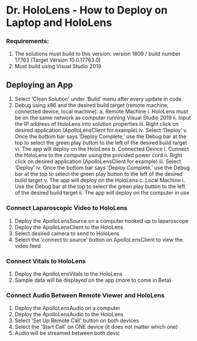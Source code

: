 # Dr. HoloLens - How to Deploy on Laptop and HoloLens
### Requirements:
1. The solutions must build to this version: version 1809 / build number 17763
(Target Version 10.0.17763.0)
2. Must build using Visual Studio 2019

## Deploying an App
1.	Select ‘Clean Solution’ under ‘Build’ menu after every update in code.
2.	Debug using x86 and the desired build target (remote machine, connected device, local machine).
a.	Remote Machine
i.	HoloLens must be on the same network as computer running Visual Studio 2019
ii.	Input the IP address of HoloLens into solution properties
iii.	Right click on desired application (ApolloLensClient for example)
iv.	Select ‘Deploy’
v.	Once the bottom bar says ‘Deploy Complete,’ use the Debug bar at the top to select the green play button to the left of the desired build target
vi.	The app will deploy on the HoloLens
b.	Connected Device
i.	Connect the HoloLens to the computer using the provided power cord
ii.	Right click on desired application (ApolloLensClient for example)
iii.	Select ‘Deploy’
iv.	Once the bottom bar says ‘Deploy Complete,’ use the Debug bar at the top to select the green play button to the left of the desired build target
v.	The app will deploy on the HoloLens
c.	Local Machine
i.	Use the Debug bar at the top to select the green play button to the left of the desired build target
ii.	The app will deploy on the computer in use

### Connect Laparoscopic Video to HoloLens
1. Deploy the ApolloLensSource on a computer hooked up to laparoscope
2. Deploy the ApolloLensClient to the HoloLens
3. Select desired camera to send to HoloLens
4. Select the 'connect to source' button on ApolloLensClient to view the video feed

### Connect Vitals to HoloLens
1. Deploy the ApolloLensVitals to the HoloLens
2. Sample data will be displayed on the app (more to come in Beta)

### Connect Audio Between Remote Viewer and HoloLens
1. Deploy the ApolloLensAudio on a computer
2. Deploy the ApolloLensAudio to the HoloLens
3. Select 'Set Up Remote Call' button on both devices
4. Select the 'Start Call' on ONE device (it does not matter which one)
5. Audio will be streamed between both devic
